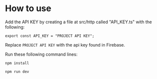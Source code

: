 # How to use

Add the API KEY by creating a file at src/http called "API_KEY.ts" with the following:

```
export const API_KEY = "PROJECT API KEY";
```

Replace `PROJECT API KEY` with the api key found in Firebase.

Run these following command lines:

```
npm install
```

```
npm run dev
```
